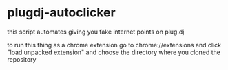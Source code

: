 plugdj-autoclicker
==================

this script automates giving you fake internet points on plug.dj

to run this thing as a chrome extension go to chrome://extensions and click "load unpacked extension" and choose the directory where you cloned the repository